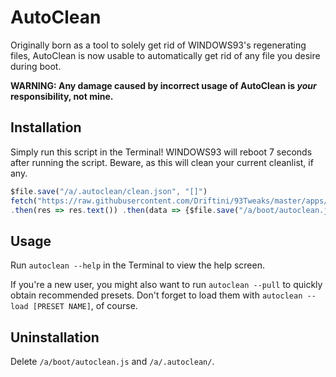 # AutoClean
Originally born as a tool to solely get rid of WINDOWS93's regenerating files, AutoClean is now usable to automatically get rid of any file you desire during boot.

**WARNING: Any damage caused by incorrect usage of AutoClean is _your_ responsibility, not mine.**

## Installation
Simply run this script in the Terminal! WINDOWS93 will reboot 7 seconds after running the script. Beware, as this will clean your current cleanlist, if any.

```js
$file.save("/a/.autoclean/clean.json", "[]")
fetch("https://raw.githubusercontent.com/Driftini/93Tweaks/master/apps/autoclean/autoclean.js")
.then(res => res.text()) .then(data => {$file.save("/a/boot/autoclean.js", data);$notif("Autoclean 1.0", "Thank you for installing AutoClean 1.0! Run \"autoclean\" in the Terminal after the reboot for more information.");setTimeout(()=>{$exe("reboot")}, 5000)})
```

## Usage

Run `autoclean --help` in the Terminal to view the help screen.

If you're a new user, you might also want to run `autoclean --pull` to quickly obtain recommended presets. Don't forget to load them with `autoclean --load [PRESET NAME]`, of course.

## Uninstallation

Delete `/a/boot/autoclean.js` and `/a/.autoclean/`.
